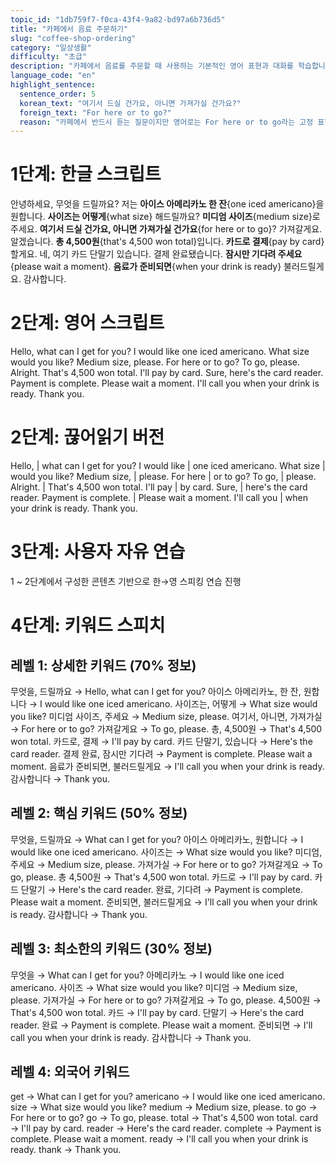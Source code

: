 ```yaml
---
topic_id: "1db759f7-f0ca-43f4-9a82-bd97a6b736d5"
title: "카페에서 음료 주문하기"
slug: "coffee-shop-ordering"
category: "일상생활"
difficulty: "초급"
description: "카페에서 음료를 주문할 때 사용하는 기본적인 영어 표현과 대화를 학습합니다."
language_code: "en"
highlight_sentence:
  sentence_order: 5
  korean_text: "여기서 드실 건가요, 아니면 가져가실 건가요?"
  foreign_text: "For here or to go?"
  reason: "카페에서 반드시 듣는 질문이지만 영어로는 For here or to go라는 고정 표현을 모르면 막히는 문장"
---
```


# 1단계: 한글 스크립트

안녕하세요, 무엇을 드릴까요?
저는 **아이스 아메리카노 한 잔**{one iced americano}을 원합니다.
**사이즈는 어떻게**{what size} 해드릴까요?
**미디엄 사이즈**{medium size}로 주세요.
**여기서 드실 건가요, 아니면 가져가실 건가요**{for here or to go}?
가져갈게요.
알겠습니다. **총 4,500원**{that's 4,500 won total}입니다.
**카드로 결제**{pay by card} 할게요.
네, 여기 카드 단말기 있습니다.
결제 완료됐습니다. **잠시만 기다려 주세요**{please wait a moment}.
**음료가 준비되면**{when your drink is ready} 불러드릴게요.
감사합니다.

# 2단계: 영어 스크립트

Hello, what can I get for you?
I would like one iced americano.
What size would you like?
Medium size, please.
For here or to go?
To go, please.
Alright. That's 4,500 won total.
I'll pay by card.
Sure, here's the card reader.
Payment is complete. Please wait a moment.
I'll call you when your drink is ready.
Thank you.

# 2단계: 끊어읽기 버전

Hello, | what can I get for you?
I would like | one iced americano.
What size | would you like?
Medium size, | please.
For here | or to go?
To go, | please.
Alright. | That's 4,500 won total.
I'll pay | by card.
Sure, | here's the card reader.
Payment is complete. | Please wait a moment.
I'll call you | when your drink is ready.
Thank you.

# 3단계: 사용자 자유 연습

1 ~ 2단계에서 구성한 콘텐츠 기반으로 한→영 스피킹 연습 진행

# 4단계: 키워드 스피치

## 레벨 1: 상세한 키워드 (70% 정보)

무엇을, 드릴까요 → Hello, what can I get for you?
아이스 아메리카노, 한 잔, 원합니다 → I would like one iced americano.
사이즈는, 어떻게 → What size would you like?
미디엄 사이즈, 주세요 → Medium size, please.
여기서, 아니면, 가져가실 → For here or to go?
가져갈게요 → To go, please.
총, 4,500원 → That's 4,500 won total.
카드로, 결제 → I'll pay by card.
카드 단말기, 있습니다 → Here's the card reader.
결제 완료, 잠시만 기다려 → Payment is complete. Please wait a moment.
음료가 준비되면, 불러드릴게요 → I'll call you when your drink is ready.
감사합니다 → Thank you.

## 레벨 2: 핵심 키워드 (50% 정보)

무엇을, 드릴까요 → What can I get for you?
아이스 아메리카노, 원합니다 → I would like one iced americano.
사이즈는 → What size would you like?
미디엄, 주세요 → Medium size, please.
가져가실 → For here or to go?
가져갈게요 → To go, please.
총 4,500원 → That's 4,500 won total.
카드로 → I'll pay by card.
카드 단말기 → Here's the card reader.
완료, 기다려 → Payment is complete. Please wait a moment.
준비되면, 불러드릴게요 → I'll call you when your drink is ready.
감사합니다 → Thank you.

## 레벨 3: 최소한의 키워드 (30% 정보)

무엇을 → What can I get for you?
아메리카노 → I would like one iced americano.
사이즈 → What size would you like?
미디엄 → Medium size, please.
가져가실 → For here or to go?
가져갈게요 → To go, please.
4,500원 → That's 4,500 won total.
카드 → I'll pay by card.
단말기 → Here's the card reader.
완료 → Payment is complete. Please wait a moment.
준비되면 → I'll call you when your drink is ready.
감사합니다 → Thank you.

## 레벨 4: 외국어 키워드

get → What can I get for you?
americano → I would like one iced americano.
size → What size would you like?
medium → Medium size, please.
to go → For here or to go?
go → To go, please.
total → That's 4,500 won total.
card → I'll pay by card.
reader → Here's the card reader.
complete → Payment is complete. Please wait a moment.
ready → I'll call you when your drink is ready.
thank → Thank you.